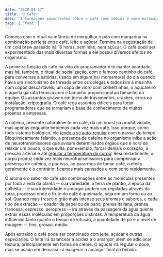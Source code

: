```yaml
---
date: "2020-01-17"
title: "O Café"
desc: "Informações importantes sobre o café como bebida e como estimulante."
tags: [ "food" ]
---
```

Começa com o ritual na infância de mergulhar o pão com margarina na combinação perfeita entre café, leite e açúcar. Termina na degustação de um cold brew passado há 16 horas, sem leite, nem açúcar. O café pode ser experimentado das mais diversas formas e ele possui diversos efeitos no organismo.

A primeira função do café na vida do programador é te manter acordado, mas há, também, o ritual de socialização, com o famoso cantinho do café para conversas aleatórias, usado em algum(ns) momento(s) do dia quando havia um sincronismo de threads entre os colegas e todos iam à mesinha com copos descartáveis, um copo de vidro com colherzinhas, o açucareiro e aquela garrafa térmica com o tamanho proporcional ao tamanho da equipe. Os assuntos giravam em torno de travamentos, crashes, erros na instalação, criptografia. O café rega assuntos difíceis para forjar programadores que se tornariam a base de conhecimento de muitos projetos e empresas.

A cafeína, presente naturalmente no café, dá um boost na produtividade, mas apenas enquanto bebemos cada vez mais café. Isso porque, como todo sistema biológico, ele [tende a se auto-regular](http://lifehacker.com/5585217/what-caffeine-actually-does-to-your-brain) com o passar do tempo. Bioquimicamente falando, a presença de cafeína no organismo inibe a ação de neurotransmissores que avisam determinados órgãos que é hora de relaxar um pouco, o que evita, por exemplo, forçar demais o coração, a pressão arterial e até [regular a temperatura do corpo](http://neuromed91.blogspot.com.br/2010/08/cafeina.html)!  Resumidadmente, o corpo produz cada vez mais neurotransmissores para compensar a presença de cafeína, e por isso, ao pararmos de tomar café, o efeito geralmente é o contrário: ficamos mais cansados e com sono rapidamente.

O aroma e o sabor do café são combinações entre as moléculas presentes por toda a vida da planta -- sua variedade, a terra de plantio, a época da colheita -- e sua intensidade e amargor podem ser reguladas através da torra, processo onde o fruto do café é queimado, seja em um forno ou ao sol. Quando mais fresco o grão mais intenso seus aromas e sabores, e cada tipo de extração -- coador de papel ou de pano, prensa italiana, prensa francesa, espresso, aeropress -- irá através da passagem da água quente extrair essas moléculas em proporções distintas. A temperatura da água influencia tanto quanto o tempo de infusão, a quantidade de pó e o nível de moagem -- fino, grosso, médio.

Após extraído o café pode ser combinado com leite, açúcar e outras especiarias. O leite irá balancear a acidez e o amargor, além de adicionar textura, principalmente em forma de creme. O açúcar irá regular o doce, mas se usado em demasia irá exagerar o amargor final da bebida.

